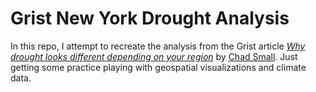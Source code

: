 # Grist New York Drought Analysis
In this repo, I attempt to recreate the analysis from the Grist article [*Why drought looks different depending on your region*](https://grist.org/drought/northeast-flash-drought-us-west-dryness-regional-difference/) by [Chad Small](https://grist.org/author/chad-small/). Just getting some practice playing with geospatial visualizations and climate data.
